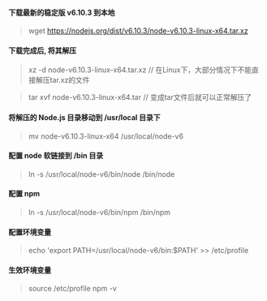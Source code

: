 #### 下载最新的稳定版 v6.10.3 到本地
> wget https://nodejs.org/dist/v6.10.3/node-v6.10.3-linux-x64.tar.xz

#### 下载完成后, 将其解压
> xz -d node-v6.10.3-linux-x64.tar.xz // 在Linux下，大部分情况下不能直接解压tar.xz的文件

> tar xvf node-v6.10.3-linux-x64.tar // 变成tar文件后就可以正常解压了

#### 将解压的 Node.js 目录移动到 /usr/local 目录下
> mv node-v6.10.3-linux-x64 /usr/local/node-v6

#### 配置 node 软链接到 /bin 目录
> ln -s /usr/local/node-v6/bin/node /bin/node

#### 配置 npm
> ln -s /usr/local/node-v6/bin/npm /bin/npm

#### 配置环境变量
> echo 'export PATH=/usr/local/node-v6/bin:$PATH' >> /etc/profile

#### 生效环境变量
>source /etc/profile
> npm -v

